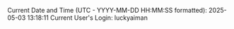 Current Date and Time (UTC - YYYY-MM-DD HH:MM:SS formatted): 2025-05-03 13:18:11
Current User's Login: luckyaiman
